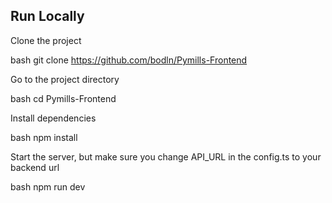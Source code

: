 ## Run Locally

Clone the project

bash
  git clone https://github.com/bodln/Pymills-Frontend


Go to the project directory

bash
  cd Pymills-Frontend


Install dependencies

bash
  npm install


Start the server, but make sure you change API_URL in the config.ts to your backend url

bash
  npm run dev